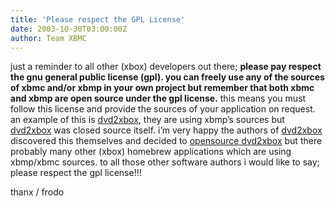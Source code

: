 ```yaml
---
title: 'Please respect the GPL License'
date: 2003-10-30T03:00:00Z
author: Team XBMC
---
```

just a reminder to all other (xbox) developers out there; **please pay respect the gnu general public license (gpl). you can freely use any of the sources of xbmc and/or xbmp in your own project but remember that both xbmc and xbmp are open source under the gpl license.** this means you must follow this license and provide the sources of your application on request. an example of this is [dvd2xbox](http://dvd2xbox.xbox-scene.com), they are using xbmp’s sources but [dvd2xbox](http://dvd2xbox.xbox-scene.com) was closed source itself. i’m very happy the authors of [dvd2xbox](http://dvd2xbox.xbox-scene.com) discovered this themselves and decided to [opensource dvd2xbox](https://sourceforge.net/projects/dvd2xbox/) but there probably many other (xbox) homebrew applications which are using xbmp/xbmc sources. to all those other software authors i would like to say; please respect the gpl license!!!

 thanx / frodo

 
